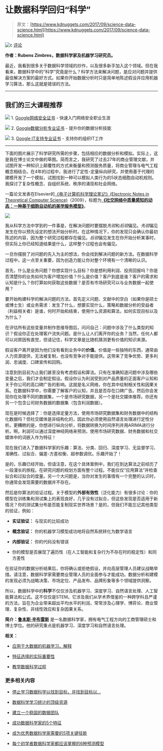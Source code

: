 # 让数据科学回归“科学”

> 原文：[https://www.kdnuggets.com/2017/09/science-data-science.html](https://www.kdnuggets.com/2017/09/science-data-science.html)

![c](../Images/3d9c022da2d331bb56691a9617b91b90.png) [评论](#comments)

**作者：Rubens Zimbres，数据科学家及机器学习研究员。**

最近，我看到很多关于数据科学领域的炒作，以及很多新手加入这个领域。但在我看来，数据科学中的“科学”究竟是什么？科学方法来解决问题，是应对问题并提供最佳解决方案的最好方式。如果你开始数据分析时只是简单地陈述假设并应用机器学习算法，那么这就是错误的方法。

* * *

## 我们的三大课程推荐

![](../Images/0244c01ba9267c002ef39d4907e0b8fb.png) 1\. [Google网络安全证书](https://www.kdnuggets.com/google-cybersecurity) - 快速入门网络安全职业生涯

![](../Images/e225c49c3c91745821c8c0368bf04711.png) 2\. [Google数据分析专业证书](https://www.kdnuggets.com/google-data-analytics) - 提升你的数据分析技能

![](../Images/0244c01ba9267c002ef39d4907e0b8fb.png) 3\. [Google IT支持专业证书](https://www.kdnuggets.com/google-itsupport) - 支持你的组织IT工作

* * *

下面的图片展示了科学研究所需的步骤，包括相应的数据分析和模拟。实际上，这是我在博士论文中做的草图。简而言之，我研究了过去27年的商业管理文献，并试图开发一种知识上颠覆性的方式来衡量和预测服务质量，将商业管理与电气工程概念相结合。在4年的过程中，我进行了定性-定量纵向研究，并使用基于代理的建模开发了一个模拟，试图找到一种可以模拟人类行为的5状态细胞自动机规则。我探讨了复杂性概念、自组织系统、秩序的涌现和社会网络。

一篇论文发表在Elsevier的[《电子计算机科学理论笔记》(Electronic Notes in Theoretical Computer Science)](http://www.sciencedirect.com/science/journal/15710661?sdc=1)（2009），标题为[**《社交网络中质量感知的动态：一种基于细胞自动机的美学服务模型》**](http://www.sciencedirect.com/science/article/pii/S1571066109003740)。

[![](../Images/fef3ef07f0eaefc12a3946667d882389.png)](https://i.imgur.com/YxhIQhM.jpg)

我从科学方法中学到的一件事是，在解决问题时要摆脱*先验*和*后验*偏见。*先验*偏见发生在你以预先设定的想法开始分析时。在这种情况下，你的发现只会确认你最初陈述的内容，因为整个研究过程都存在偏见。*后验*偏见发生在你开始分析某事时，但实际上你已经知道结果是什么，这样整个过程也会有偏见。

一旦你摆脱了对问题的先入为主的想法，你会找到解决问题的新方法。在数据科学过程中，这一点至关重要，因为创造力能让你对整个环境有一个清晰的认识。

首先，什么是业务问题？你想实现什么目标？你是想利用利润、投资回报吗？你是否清楚你的业务如何为客户增加价值？什么是价值？客户到底是谁？客户的需求和认知是什么？你打算如何获取这些数据？是否有市场研究可以与业务数据一起使用？

要开始构建科学的解决问题的方法，首先定义问题、文献中的空白（如果你是硕士或博士生）或业务需求：发生了什么，想要实现什么，策略和数据分析的受益者（利益相关者）是谁，何时开始和结束，使用什么资源和算法，如何实现目标以及为什么？

在评估所有这些变量并制作思维导图后，问问自己：问题中涉及了什么类型的知识？假设你正在处理客户流失问题。是什么让人们离开你的业务？当然，任何人都可以对原因有直觉，但请记住，科学文章是比随机猜测更有价值的知识来源。

假设客户离开是因为他们没有看到业务中的**价值**。价值是一些独特的东西，通常由人力资源提供，无法被复制，也没有竞争对手能提供。这带来了竞争优势、更多利润、忠诚度、口碑宣传和回购。

注意到到目前为止我们甚至没有考虑假设和算法。只有在准确知道问题中涉及哪些变量之后，我们才会制定假设。假设你认为利润受到对产品质量的正面客户认知和关于你公司的高口碑广告的影响。这就是名义网络，你在其中绘制相关性和因果关系。在数据科学中，你需要了解客户的认知，并且是否存在口碑广告。然后你会发现你在处理不同的数据集，一个是市场研究数据，另一个是社交媒体推荐。你还有另一个包含公司财务数据的数据集（包含利润数据）。

现在是时候选择了：你是选择定量方法，使用市场研究数据集和财务数据中的结构化数据吗？但社交媒体是非结构化的，因此你必须使用自然语言处理进行定性分析。更糟糕的是，你想进行纵向分析，将数据转换为时间序列并用ARIMA进行分析。啊，利润可以通过深度神经网络来预测，使用市场研究数据、财务数据和社交媒体中的词嵌入作为特征！

现在我们进入了数据科学家的乐趣：算法、分类、回归、深度学习、无监督学习、准确性、过拟合、偏差-方差权衡、超参数调优。乐趣开始了！

是的，乐趣已经开始，但请注意，在这个具体案例中，我们在到达算法之前经历了一段漫长的旅程。在研究问题的规划方面有整个过程。不能仅仅“应用算法”并检查拟合和过拟合的度量。另一个大问题是，当你对发生的事情有一个完整的认识时，你通常会发现需要的数据并不存在。

然后是你算法的验证过程。关于模型的**外部有效性**（泛化能力）有很多讨论：你的模型在训练集和测试集上的表现良好，几乎没有过拟合，但这些发现是否适用于新情况？你的测试集分布是否能复制现实世界场景？是的，但我们不能忘记其他类型的验证，例如：

+   **实证验证：** 与现实的比较成功

+   **概念验证：** 你的机器学习模型成功地将自然系统转化为数学语言

+   **内部验证：** 你的代码没有错误

+   你的模型是否展现了遍历性（在人工智能和复杂行为不存在时的稳定性）和同方差性

在验证你的数据分析结果后，你将确认或拒绝假设，并向高层管理人员建议战略举措。请注意，数据科学家需要商业管理人员的全面参与才能成功。数据分析和建模的发现必须为战略决策、市场定位、产品发布、品牌形象等多个领域提供洞察。

所以，数据科学中的**科学**不仅仅涉及机器学习、深度学习、自然语言处理、人工智能算法和公式。这不仅仅是STEM。它涉及我们从学术界借鉴的一种跨学科且严谨的方法，旨在为企业带来超出平均水平的利润，常常涉及心理学、博弈论、商业管理、复杂性、非线性效应和复杂因果关系。

**简介：[鲁本斯·辛布雷斯](https://www.linkedin.com/in/rubens-zimbres/)** 是一名数据科学家，拥有电气工程方向的工商管理硕士和博士学位。他的研究重点是机器学习、深度学习和自然语言处理。

**相关：**

+   [应用于大数据的机器学习，解释](/2017/07/machine-learning-big-data-explained.html)

+   [特征选择的实际重要性](/2017/06/practical-importance-feature-selection.html)

+   [教学数据科学过程](/2017/05/teaching-data-science-process.html)

### 更多相关内容

+   [停止学习数据科学以找到目标，并找到目标以…](https://www.kdnuggets.com/2021/12/stop-learning-data-science-find-purpose.html)

+   [数据科学学习统计的顶级资源](https://www.kdnuggets.com/2021/12/springboard-top-resources-learn-data-science-statistics.html)

+   [建立一个稳固的数据团队](https://www.kdnuggets.com/2021/12/build-solid-data-team.html)

+   [成功数据科学家的5个特征](https://www.kdnuggets.com/2021/12/5-characteristics-successful-data-scientist.html)

+   [成为优秀数据科学家需要的5项关键技能](https://www.kdnuggets.com/2021/12/5-key-skills-needed-become-great-data-scientist.html)

+   [每个初学者数据科学家都应该掌握的6种预测模型](https://www.kdnuggets.com/2021/12/6-predictive-models-every-beginner-data-scientist-master.html)
